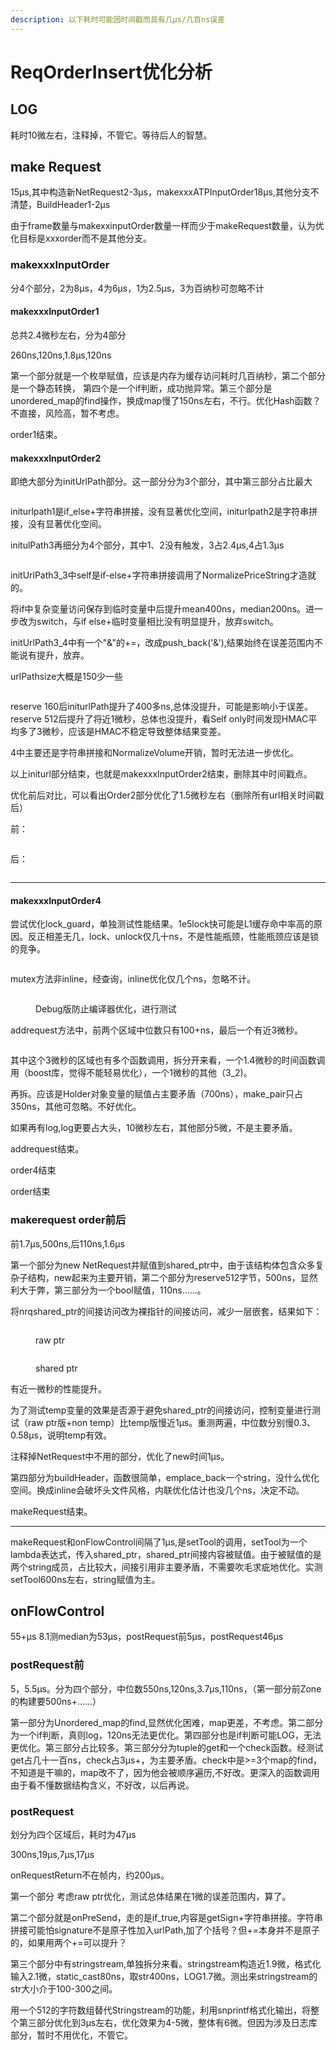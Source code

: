 ```yaml
---
description: 以下耗时可能因时间戳而具有几μs/几百ns误差
---
```


# ReqOrderInsert优化分析

## LOG

耗时10微左右，注释掉，不管它。等待后人的智慧。

## make Request

15μs,其中构造新NetRequest2-3μs，makexxxATPInputOrder18μs,其他分支不清楚，BuildHeader1-2μs

由于frame数量与makexxinputOrder数量一样而少于makeRequest数量，认为优化目标是xxxorder而不是其他分支。

### makexxxInputOrder

分4个部分，2为8μs，4为6μs，1为2.5μs，3为百纳秒可忽略不计

#### makexxxInputOrder1

总共2.4微秒左右，分为4部分

260ns,120ns,1.8μs,120ns

第一个部分就是一个枚举赋值，应该是内存为缓存访问耗时几百纳秒，第二个部分是一个静态转换， 第四个是一个if判断，成功抛异常。第三个部分是unordered\_map的find操作，换成map慢了150ns左右，不行。优化Hash函数？不直接，风险高，暂不考虑。

order1结束。

#### makexxxInputOrder2

即绝大部分为initUrlPath部分。这一部分分为3个部分，其中第三部分占比最大

<figure><img src="../.gitbook/assets/image (4).png" alt=""><figcaption></figcaption></figure>

initurlpath1是if\_else+字符串拼接，没有显著优化空间，initurlpath2是字符串拼接，没有显著优化空间。

initulPath3再细分为4个部分，其中1、2没有触发，3占2.4μs,4占1.3μs

<figure><img src="../.gitbook/assets/image (2) (1).png" alt=""><figcaption></figcaption></figure>

initUrlPath3\_3中self是if-else+字符串拼接调用了NormalizePriceString才造就的。

将if中复杂变量访问保存到临时变量中后提升mean400ns，median200ns。进一步改为switch，与if else+临时变量相比没有明显提升，放弃switch。

initUrlPath3\_4中有一个"&"的+=，改成push\_back('&'),结果始终在误差范围内不能说有提升，放弃。

urlPathsize大概是150少一些

<figure><img src="../.gitbook/assets/image (3) (1).png" alt=""><figcaption></figcaption></figure>

reserve 160后initurlPath提升了400多ns,总体没提升，可能是影响小于误差。reserve 512后提升了将近1微秒，总体也没提升，看Self only时间发现HMAC平均多了3微秒，应该是HMAC不稳定导致整体结果变差。

4中主要还是字符串拼接和NormalizeVolume开销，暂时无法进一步优化。

以上initurl部分结束，也就是makexxxInputOrder2结束，删除其中时间戳点。

优化前后对比，可以看出Order2部分优化了1.5微秒左右（删除所有url相关时间戳后）

前：

<figure><img src="../.gitbook/assets/image (14).png" alt=""><figcaption></figcaption></figure>

后：

<figure><img src="../.gitbook/assets/image (15).png" alt=""><figcaption></figcaption></figure>

***

#### makexxxInputOrder4

尝试优化lock\_guard，单独测试性能结果。1e5lock快可能是L1缓存命中率高的原因。反正相差无几，lock、unlock仅几十ns，不是性能瓶颈，性能瓶颈应该是锁的竞争。

<figure><img src="../.gitbook/assets/image (16).png" alt=""><figcaption></figcaption></figure>

mutex方法非inline，经查询，inline优化仅几个ns，忽略不计。

<figure><img src="../.gitbook/assets/image (17).png" alt=""><figcaption><p>Debug版防止编译器优化，进行测试</p></figcaption></figure>

addrequest方法中，前两个区域中位数只有100+ns，最后一个有近3微秒。

<figure><img src="../.gitbook/assets/image.png" alt=""><figcaption></figcaption></figure>

其中这个3微秒的区域也有多个函数调用，拆分开来看，一个1.4微秒的时间函数调用（boost库，觉得不能轻易优化），一个1微秒的其他（3\_2)。

再拆。应该是Holder对象变量的赋值占主要矛盾（700ns），make\_pair只占350ns，其他可忽略。不好优化。

如果再有log,log更要占大头，10微秒左右，其他部分5微，不是主要矛盾。

addrequest结束。

order4结束

order结束

### makerequest order前后

前1.7μs,500ns,后110ns,1.6μs

第一个部分为new NetRequest并赋值到shared\_ptr中，由于该结构体包含众多复杂子结构，new起来为主要开销，第二个部分为reserve512字节，500ns，显然利大于弊，第三部分为一个bool赋值，110ns……。

将nrqshared\_ptr的间接访问改为裸指针的间接访问，减少一层嵌套，结果如下：

<figure><img src="../.gitbook/assets/image (1).png" alt=""><figcaption><p>raw ptr</p></figcaption></figure>

<figure><img src="../.gitbook/assets/image (3).png" alt=""><figcaption><p>shared ptr</p></figcaption></figure>

有近一微秒的性能提升。

为了测试temp变量的效果是否源于避免shared\_ptr的间接访问，控制变量进行测试（raw ptr版+non temp）比temp版慢近1μs。重测两遍，中位数分别慢0.3、0.58μs，说明temp有效。

注释掉NetRequest中不用的部分，优化了new时间1μs。

第四部分为buildHeader，函数很简单，emplace\_back一个string，没什么优化空间。换成inline会破坏头文件风格，内联优化估计也没几个ns，决定不动。

makeRequest结束。



***

makeRequest和onFlowControl间隔了1μs,是setTool的调用，setTool为一个lambda表达式，传入shared\_ptr，shared\_ptr间接内容被赋值。由于被赋值的是两个string成员，占比较大，间接引用非主要矛盾，不需要吹毛求疵地优化。实测setTool600ns左右，string赋值为主。

## onFlowControl

55+μs 8.1测median为53μs，postRequest前5μs，postRequest46μs

### postRequest前

5，5.5μs。分为四个部分，中位数550ns,120ns,3.7μs,110ns，（第一部分前Zone的构建要500ns+……）

第一部分为Unordered\_map的find,显然优化困难，map更差，不考虑。第二部分为一个if判断，真则log，120ns无法更优化。第四部分也是if判断可能LOG，无法更优化。第三部分占比较多。第三部分分为tuple的get和一个check函数。经测试get占几十一百ns，check占3μs+，为主要矛盾。check中是>=3个map的find，不知道是干嘛的，map改不了，因为他会被顺序遍历,不好改。更深入的函数调用由于看不懂数据结构含义，不好改，以后再说。

### postRequest

划分为四个区域后，耗时为47μs

300ns,19μs,7μs,17μs

onRequestReturn不在帧内，约200μs。

第一个部分 考虑raw ptr优化，测试总体结果在1微的误差范围内，算了。

第二个部分就是onPreSend，走的是if\_true,内容是getSign+字符串拼接。字符串拼接可能怕signature不是原子性加入urlPath,加了个括号？但+=本身并不是原子的，如果用两个+=可以提升？

第三个部分中有stringstream,单独拆分来看。stringstream构造近1.9微，格式化输入2.1微，static\_cast80ns，取str400ns，LOG1.7微。测出来stringstream的str大小介于100-300之间。

用一个512的字符数组替代Stringstream的功能，利用snprintf格式化输出，将整个第三部分优化到3μs左右，优化效果为4-5微，整体有6微。但因为涉及日志库部分，暂时不用优化，不管它。





